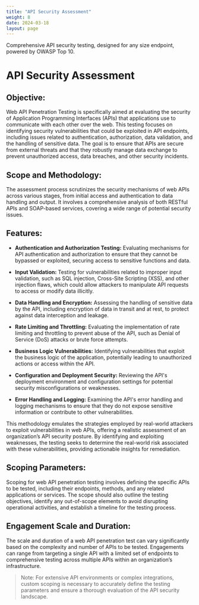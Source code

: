 ```yaml
---
title: "API Security Assessment"
weight: 8
date: 2024-03-18 
layout: page
---
```


Comprehensive API security testing, designed for any size endpoint, powered by OWASP Top 10. 
<!--more-->

# API Security Assessment
## Objective:
Web API Penetration Testing is specifically aimed at evaluating the security of Application Programming Interfaces (APIs) that applications use to communicate with each other over the web. This testing focuses on identifying security vulnerabilities that could be exploited in API endpoints, including issues related to authentication, authorization, data validation, and the handling of sensitive data. The goal is to ensure that APIs are secure from external threats and that they robustly manage data exchange to prevent unauthorized access, data breaches, and other security incidents.

## Scope and Methodology:
The assessment process scrutinizes the security mechanisms of web APIs across various stages, from initial access and authentication to data handling and output. It involves a comprehensive analysis of both RESTful APIs and SOAP-based services, covering a wide range of potential security issues.

## Features:

- **Authentication and Authorization Testing:** Evaluating mechanisms for API authentication and authorization to ensure that they cannot be bypassed or exploited, securing access to sensitive functions and data.

- **Input Validation:** Testing for vulnerabilities related to improper input validation, such as SQL injection, Cross-Site Scripting (XSS), and other injection flaws, which could allow attackers to manipulate API requests to access or modify data illicitly.

- **Data Handling and Encryption:** Assessing the handling of sensitive data by the API, including encryption of data in transit and at rest, to protect against data interception and leakage.

- **Rate Limiting and Throttling:** Evaluating the implementation of rate limiting and throttling to prevent abuse of the API, such as Denial of Service (DoS) attacks or brute force attempts.

- **Business Logic Vulnerabilities:** Identifying vulnerabilities that exploit the business logic of the application, potentially leading to unauthorized actions or access within the API.

- **Configuration and Deployment Security:** Reviewing the API's deployment environment and configuration settings for potential security misconfigurations or weaknesses.

- **Error Handling and Logging:** Examining the API's error handling and logging mechanisms to ensure that they do not expose sensitive information or contribute to other vulnerabilities.

This methodology emulates the strategies employed by real-world attackers to exploit vulnerabilities in web APIs, offering a realistic assessment of an organization’s API security posture. By identifying and exploiting weaknesses, the testing seeks to determine the real-world risk associated with these vulnerabilities, providing actionable insights for remediation.

## Scoping Parameters:
Scoping for web API penetration testing involves defining the specific APIs to be tested, including their endpoints, methods, and any related applications or services. The scope should also outline the testing objectives, identify any out-of-scope elements to avoid disrupting operational activities, and establish a timeline for the testing process.

## Engagement Scale and Duration:
The scale and duration of a web API penetration test can vary significantly based on the complexity and number of APIs to be tested. Engagements can range from targeting a single API with a limited set of endpoints to comprehensive testing across multiple APIs within an organization’s infrastructure.

> Note: For extensive API environments or complex integrations, custom scoping is necessary to accurately define the testing parameters and ensure a thorough evaluation of the API security landscape.
